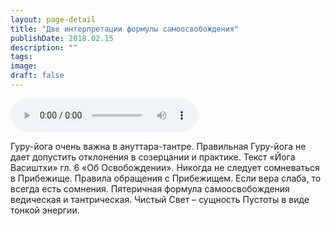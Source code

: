 ```yaml
---
layout: page-detail
title: "Две интерпретации формулы самоосвобождения"
publishDate: 2018.02.15
description: ""
tags:
image:
draft: false
---
```


<audio title="2018.02.15 - Две интерпретации формулы самоосвобождения.mp3" src="/upload/iblock/9b0/9b0d89ae00c82ee8d05566754305a4cc.mp3" controls=""></audio>

 Гуру-йога очень важна в ануттара-тантре. Правильная Гуру-йога не дает допустить отклонения в созерцании и практике. Текст «Йога Васиштхи» гл. 6 «Об Освобождении». Никогда не следует сомневаться в Прибежище. Правила обращения с Прибежищем. Если вера слаба, то всегда есть сомнения. Пятеричная формула самоосвобождения ведическая и тантрическая. Чистый Свет – сущность Пустоты в виде тонкой энергии. 

  

